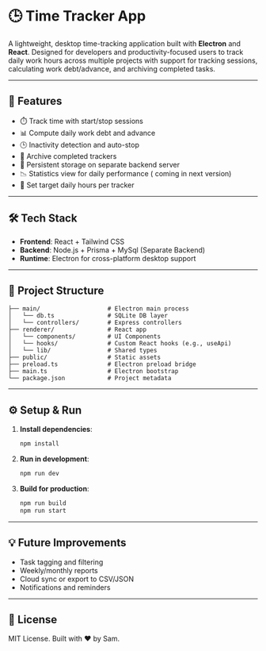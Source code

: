 # 🕒 Time Tracker App

A lightweight, desktop time-tracking application built with **Electron** and **React**. Designed for developers and productivity-focused users to track daily work hours across multiple projects with support for tracking sessions, calculating work debt/advance, and archiving completed tasks.

---

## 🚀 Features

- ⏱️ Track time with start/stop sessions
- 📊 Compute daily work debt and advance
- 🕒 Inactivity detection and auto-stop
- 📁 Archive completed trackers
- 💾 Persistent storage on separate backend server
- 📉 Statistics view for daily performance ( coming in next version)
- 🎯 Set target daily hours per tracker

---

## 🛠 Tech Stack

- **Frontend**: React + Tailwind CSS
- **Backend**: Node.js + Prisma + MySql (Separate Backend)
- **Runtime**: Electron for cross-platform desktop support

---

## 📂 Project Structure

```
├── main/                   # Electron main process
│   └── db.ts               # SQLite DB layer
│   └── controllers/        # Express controllers
├── renderer/               # React app
│   └── components/         # UI Components
│   └── hooks/              # Custom React hooks (e.g., useApi)
│   └── lib/                # Shared types
├── public/                 # Static assets
├── preload.ts              # Electron preload bridge
├── main.ts                 # Electron bootstrap
└── package.json            # Project metadata
```

---

## ⚙️ Setup & Run

1. **Install dependencies**:

   ```bash
   npm install
   ```

2. **Run in development**:

   ```bash
   npm run dev
   ```

3. **Build for production**:

   ```bash
   npm run build
   npm run start
   ```

---

## 💡 Future Improvements

- Task tagging and filtering
- Weekly/monthly reports
- Cloud sync or export to CSV/JSON
- Notifications and reminders

---

## 📜 License

MIT License. Built with ❤️ by Sam.

